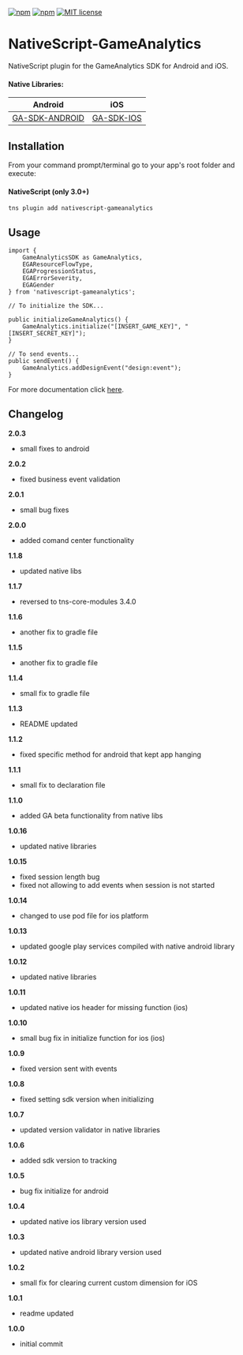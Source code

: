 [![npm](https://img.shields.io/npm/v/nativescript-gameanalytics.svg)](https://www.npmjs.com/package/nativescript-gameanalytics)
[![npm](https://img.shields.io/npm/dt/nativescript-gameanalytics.svg?label=npm%20downloads)](https://www.npmjs.com/package/nativescript-gameanalytics)
[![MIT license](http://img.shields.io/badge/license-MIT-brightgreen.svg)](http://opensource.org/licenses/MIT)

# NativeScript-GameAnalytics
NativeScript plugin for the GameAnalytics SDK for Android and iOS.

#### Native Libraries:
Android | iOS
---------- | -----------
[GA-SDK-ANDROID](https://github.com/GameAnalytics/GA-SDK-ANDROID) |  [GA-SDK-IOS](https://cocoapods.org/pods/GA-SDK-IOS)

## Installation
From your command prompt/terminal go to your app's root folder and execute:

#### NativeScript (only 3.0+)
`tns plugin add nativescript-gameanalytics`

## Usage
```
import {
    GameAnalyticsSDK as GameAnalytics,
    EGAResourceFlowType,
    EGAProgressionStatus,
    EGAErrorSeverity,
    EGAGender
} from 'nativescript-gameanalytics';

// To initialize the SDK...

public initializeGameAnalytics() {
    GameAnalytics.initialize("[INSERT_GAME_KEY]", "[INSERT_SECRET_KEY]");
}

// To send events...
public sendEvent() {
    GameAnalytics.addDesignEvent("design:event");
}

```

For more documentation click [here](https://gameanalytics.com/docs/nativescript-sdk).

Changelog
---------
<!--(CHANGELOG_TOP)-->
**2.0.3**
* small fixes to android

**2.0.2**
* fixed business event validation

**2.0.1**
* small bug fixes

**2.0.0**
* added comand center functionality

**1.1.8**
* updated native libs

**1.1.7**
* reversed to tns-core-modules 3.4.0

**1.1.6**
* another fix to gradle file

**1.1.5**
* another fix to gradle file

**1.1.4**
* small fix to gradle file

**1.1.3**
* README updated

**1.1.2**
* fixed specific method for android that kept app hanging

**1.1.1**
* small fix to declaration file

**1.1.0**
* added GA beta functionality from native libs

**1.0.16**
* updated native libraries

**1.0.15**
* fixed session length bug
* fixed not allowing to add events when session is not started

**1.0.14**
* changed to use pod file for ios platform

**1.0.13**
* updated google play services compiled with native android library

**1.0.12**
* updated native libraries

**1.0.11**
* updated native ios header for missing function (ios)

**1.0.10**
* small bug fix in initialize function for ios (ios)

**1.0.9**
* fixed version sent with events

**1.0.8**
* fixed setting sdk version when initializing

**1.0.7**
* updated version validator in native libraries

**1.0.6**
* added sdk version to tracking

**1.0.5**
* bug fix initialize for android

**1.0.4**
* updated native ios library version used

**1.0.3**
* updated native android library version used

**1.0.2**
* small fix for clearing current custom dimension for iOS

**1.0.1**
* readme updated

**1.0.0**
* initial commit
